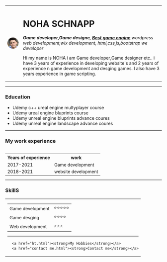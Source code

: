 <!DOCTYPE html>
<html lang="en" dir="ltr">

<head>
  <meta charset="utf-8">
  <title>☄️NOHA SCHNAPP</title>

</head>

<body>
  <table cellspacing="20">
    <tr>
      <td><img src="Noha.png" alt=""></td>
      <td>
        <h1>NOHA SCHNAPP</h1>
        <p><em><strong>Game developer,Game designe,</strong> <a href="https://www.unrealengine.com/en-US/"><em><strong>Best game engine</strong></em></a> wordpress web development,wix development, html,css,js,bootstrap we developer</em></p>
        <p>Hi my name is NOHA i am Game developer,Game designer etc.. i have 3 years of experience in developing website's and 2 years of experience n game development and desging games.
          I also have 3 years experience in game scripting. </p>
      </td>
    </tr>
  </table>
  <hr>
  <h3><b>Education</b></h3>
  <ul>
    <li>Udemy c++ ureal engine multyplayer course</li>
    <li>Udemy ureal engine bluprints course</li>
    <li>Udemy unreal engine bluprints advance coures</li>
    <li>Udemy unreal engine landscape advance coures </li>
  </ul>
  <hr>
  <h3><strong>My work experience</strong></h3>
  <table cellspacing="10">
    <table>
      <tr>
        <th>Years of experience</th>
        <th>work</th>
      </tr>
      <tr>
        <td>2017-2021</td>
        <td>Game development</td>
      </tr>
      <tr>
        <td>2018-2021</td>
        <td>website development</td>
      </tr>
    </table>
    </ul>
    <hr>
</body>
<h3><b><strong>SkillS</strong></b>
</h3>

<table cellspacing="10">
  <tr>
    <td>
      <table>
        <tr>
          <td>Game development</td>
          <td>⭐⭐⭐⭐⭐</td>
        </tr>
        <tr>
          <td>Game desging</td>
          <td>⭐⭐⭐⭐</td>
        </tr>
        <tr>
          <td>Web development</td>
          <td>⭐⭐⭐</td>
        </tr>
      </table>
      <hr>

      <a href="ht.html"><strong>My Hobbies</strong></a>
      <a href="contact me.html"><strong>Contact me</strong></a>
